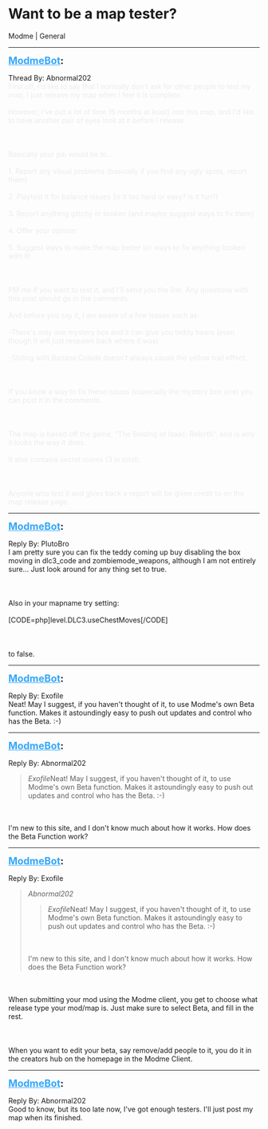 # Want to be a map tester?
Modme | General

---
<strong style="font-size: 1.4em;"><span style="text-decoration: underline;text-decoration-color: #34a7f9;"><span style="color:#34a7f9;">ModmeBot</span></span>:</strong>

<p>Thread By: Abnormal202<br /><span style="color:#ebebeb;">First off, I&#39;d like to say that I normally don&#39;t ask for other people to test my map, I just release my map when I feel it is complete.</span><br /><br /><span style="color:#ebebeb;">However, I&#39;ve put a lot of time (6 months at least) into this map, and I&#39;d like to have another pair of eyes look at it before I release.</span><br /><br /><br /><br /><span style="color:#ebebeb;">Basically your job would be to...</span><br /><br /><span style="color:#ebebeb;">1. Report any visual problems (basically if you find any ugly spots, report them)</span><br /><br /><span style="color:#ebebeb;">2. Playtest it for balance issues (is it too hard or easy? is it fun?)</span><br /><br /><span style="color:#ebebeb;">3. Report anything glitchy or broken (and maybe suggest ways to fix them)</span><br /><br /><span style="color:#ebebeb;">4. Offer your opinion</span><br /><br /><span style="color:#ebebeb;">5. Suggest ways to make the map better (or ways to fix anything broken with it)</span><br /><br /><br /><br /><span style="color:#ebebeb;">PM me if you want to test it, and I&#39;ll send you the link. Any questions with this post should go in the comments.</span><br /><br /><span style="color:#ebebeb;">And before you say it, I am aware of a few issues such as:</span><br /><br /><span style="color:#ebebeb;">-There&#39;s only one mystery box and it can give you teddy bears (even though it will just respawn back where it was)</span><br /><br /><span style="color:#ebebeb;">-Sliding with Banana Colada doesn&#39;t always cause the yellow trail effect.</span><br /><br /><span style="color:#ebebeb;"></span><br /><br /><span style="color:#ebebeb;">If you know a way to fix these issues (especially the mystery box one) you can post it in the comments.</span><br /><br /><br /><br /><span style="color:#ebebeb;">The map is based off the game, &quot;The Binding of Isaac: Rebirth&quot;, and is why it looks the way it does.</span><br /><br /><span style="color:#ebebeb;">It also contains secret rooms (3 in total).</span><br /><br /><br /><br /><span style="color:#ebebeb;">Anyone who test it and gives back a report will be given credit to on the map release page.</span></p>

---
<strong style="font-size: 1.4em;"><span style="text-decoration: underline;text-decoration-color: #34a7f9;"><span style="color:#34a7f9;">ModmeBot</span></span>:</strong>

<p>Reply By: PlutoBro<br />I am pretty sure you can fix the teddy coming up buy disabling the box moving in dlc3_code and zombiemode_weapons, although I am not entirely sure... Just look around for any thing set to true.<br /><br /><br /><br />Also in your mapname try setting:<br /><br />[CODE=php]level.DLC3.useChestMoves[/CODE]<br /><br /><br /><br />to false.</p>

---
<strong style="font-size: 1.4em;"><span style="text-decoration: underline;text-decoration-color: #34a7f9;"><span style="color:#34a7f9;">ModmeBot</span></span>:</strong>

<p>Reply By: Exofile<br />Neat! May I suggest, if you haven&#39;t thought of it, to use Modme&#39;s own Beta function. Makes it astoundingly easy to push out updates and control who has the Beta. :-)</p>

---
<strong style="font-size: 1.4em;"><span style="text-decoration: underline;text-decoration-color: #34a7f9;"><span style="color:#34a7f9;">ModmeBot</span></span>:</strong>

<p>Reply By: Abnormal202<br /><blockquote><em>Exofile</em>Neat! May I suggest, if you haven&#39;t thought of it, to use Modme&#39;s own Beta function. Makes it astoundingly easy to push out updates and control who has the Beta. :-)</blockquote><br /><br />I&#39;m new to this site, and I don&#39;t know much about how it works. How does the Beta Function work?</p>

---
<strong style="font-size: 1.4em;"><span style="text-decoration: underline;text-decoration-color: #34a7f9;"><span style="color:#34a7f9;">ModmeBot</span></span>:</strong>

<p>Reply By: Exofile<br /><blockquote><em>Abnormal202</em><blockquote><em>Exofile</em>Neat! May I suggest, if you haven&#39;t thought of it, to use Modme&#39;s own Beta function. Makes it astoundingly easy to push out updates and control who has the Beta. :-)</blockquote><br /><br />I&#39;m new to this site, and I don&#39;t know much about how it works. How does the Beta Function work?</blockquote><br /><br />When submitting your mod using the Modme client, you get to choose what release type your mod/map is. Just make sure to select Beta, and fill in the rest.<br /><br /><br /><br />When you want to edit your beta, say remove/add people to it, you do it in the creators hub on the homepage in the Modme Client.</p>

---
<strong style="font-size: 1.4em;"><span style="text-decoration: underline;text-decoration-color: #34a7f9;"><span style="color:#34a7f9;">ModmeBot</span></span>:</strong>

<p>Reply By: Abnormal202<br />Good to know, but its too late now, I&#39;ve got enough testers. I&#39;ll just post my map when its finished.</p>
